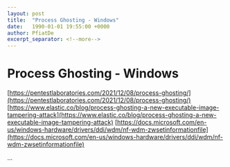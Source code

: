 ```yaml
---
layout: post
title:  "Process Ghosting - Windows"
date:   1990-01-01 19:55:00 +0000
author: PfiatDe
excerpt_separator: <!--more-->
---
```


# Process Ghosting - Windows
[https://pentestlaboratories.com/2021/12/08/process-ghosting/](https://pentestlaboratories.com/2021/12/08/process-ghosting/)
[https://www.elastic.co/blog/process-ghosting-a-new-executable-image-tampering-attack](https://www.elastic.co/blog/process-ghosting-a-new-executable-image-tampering-attack)
[https://docs.microsoft.com/en-us/windows-hardware/drivers/ddi/wdm/nf-wdm-zwsetinformationfile](https://docs.microsoft.com/en-us/windows-hardware/drivers/ddi/wdm/nf-wdm-zwsetinformationfile)

...
<!--more-->
